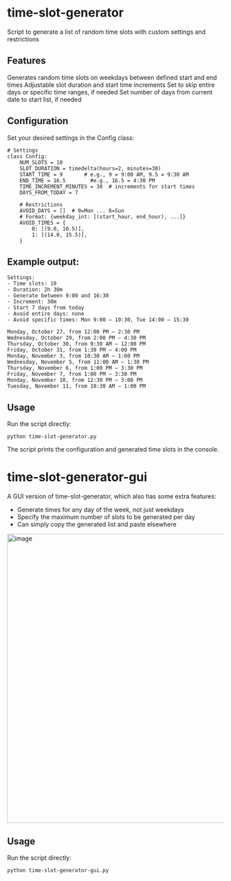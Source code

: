# time-slot-generator
Script to generate a list of random time slots with custom settings and restrictions

## Features
Generates random time slots on weekdays between defined start and end times
Adjustable slot duration and start time increments
Set to skip entire days or specific time ranges, if needed
Set number of days from current date to start list, if needed

## Configuration
Set your desired settings in the Config class:
```
# Settings
class Config:
    NUM_SLOTS = 10
    SLOT_DURATION = timedelta(hours=2, minutes=30)
    START_TIME = 9       # e.g., 9 = 9:00 AM, 9.5 = 9:30 AM
    END_TIME = 16.5        #e.g., 16.5 = 4:30 PM
    TIME_INCREMENT_MINUTES = 30  # increments for start times
    DAYS_FROM_TODAY = 7

    # Restrictions
    AVOID_DAYS = []  # 0=Mon ... 6=Sun
    # Format: {weekday_int: [(start_hour, end_hour), ...]}
    AVOID_TIMES = {
        0: [(9.0, 10.5)],
        1: [(14.0, 15.5)],
    }
```
## Example output:
```
Settings:
- Time slots: 10
- Duration: 2h 30m
- Generate between 9:00 and 16:30
- Increment: 30m
- Start 7 days from today
- Avoid entire days: none
- Avoid specific times: Mon 9:00 – 10:30, Tue 14:00 – 15:30

Monday, October 27, from 12:00 PM – 2:30 PM   
Wednesday, October 29, from 2:00 PM – 4:30 PM 
Thursday, October 30, from 9:30 AM – 12:00 PM 
Friday, October 31, from 1:30 PM – 4:00 PM    
Monday, November 3, from 10:30 AM – 1:00 PM   
Wednesday, November 5, from 11:00 AM – 1:30 PM
Thursday, November 6, from 1:00 PM – 3:30 PM  
Friday, November 7, from 1:00 PM – 3:30 PM    
Monday, November 10, from 12:30 PM – 3:00 PM  
Tuesday, November 11, from 10:30 AM – 1:00 PM
```
## Usage
Run the script directly:
```
python time-slot-generator.py
```
The script prints the configuration and generated time slots in the console.

# time-slot-generator-gui
A GUI version of time-slot-generator, which also has some extra features: 
- Generate times for any day of the week, not just weekdays
- Specify the maximum number of slots to be generated per day
- Can simply copy the generated list and paste elsewhere

<img width="715" height="671" alt="image" src="https://github.com/user-attachments/assets/a0cb486f-cec1-4cb5-afc0-cd8358a13588" />

## Usage
Run the script directly:
```
python time-slot-generator-gui.py
```

